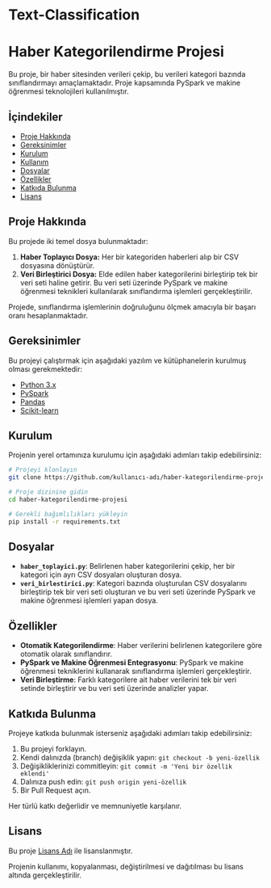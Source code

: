 # Text-Classification
# Haber Kategorilendirme Projesi

Bu proje, bir haber sitesinden verileri çekip, bu verileri kategori bazında sınıflandırmayı amaçlamaktadır. Proje kapsamında PySpark ve makine öğrenmesi teknolojileri kullanılmıştır.

## İçindekiler

- [Proje Hakkında](#proje-hakkında)
- [Gereksinimler](#gereksinimler)
- [Kurulum](#kurulum)
- [Kullanım](#kullanım)
- [Dosyalar](#dosyalar)
- [Özellikler](#özellikler)
- [Katkıda Bulunma](#katkıda-bulunma)
- [Lisans](#lisans)

## Proje Hakkında

Bu projede iki temel dosya bulunmaktadır:

1. **Haber Toplayıcı Dosya:** Her bir kategoriden haberleri alıp bir CSV dosyasına dönüştürür.
2. **Veri Birleştirici Dosya:** Elde edilen haber kategorilerini birleştirip tek bir veri seti haline getirir. Bu veri seti üzerinde PySpark ve makine öğrenmesi teknikleri kullanılarak sınıflandırma işlemleri gerçekleştirilir.

Projede, sınıflandırma işlemlerinin doğruluğunu ölçmek amacıyla bir başarı oranı hesaplanmaktadır.

## Gereksinimler

Bu projeyi çalıştırmak için aşağıdaki yazılım ve kütüphanelerin kurulmuş olması gerekmektedir:

- [Python 3.x](https://www.python.org/)
- [PySpark](https://spark.apache.org/docs/latest/api/python/)
- [Pandas](https://pandas.pydata.org/)
- [Scikit-learn](https://scikit-learn.org/stable/)

## Kurulum

Projenin yerel ortamınıza kurulumu için aşağıdaki adımları takip edebilirsiniz:

```bash
# Projeyi klonlayın
git clone https://github.com/kullanıcı-adı/haber-kategorilendirme-projesi.git

# Proje dizinine gidin
cd haber-kategorilendirme-projesi

# Gerekli bağımlılıkları yükleyin
pip install -r requirements.txt
```

## Dosyalar

- **`haber_toplayici.py`**: Belirlenen haber kategorilerini çekip, her bir kategori için ayrı CSV dosyaları oluşturan dosya.
- **`veri_birlestirici.py`**: Kategori bazında oluşturulan CSV dosyalarını birleştirip tek bir veri seti oluşturan ve bu veri seti üzerinde PySpark ve makine öğrenmesi işlemleri yapan dosya.

## Özellikler

- **Otomatik Kategorilendirme**: Haber verilerini belirlenen kategorilere göre otomatik olarak sınıflandırır.
- **PySpark ve Makine Öğrenmesi Entegrasyonu**: PySpark ve makine öğrenmesi tekniklerini kullanarak sınıflandırma işlemleri gerçekleştirir.
- **Veri Birleştirme**: Farklı kategorilere ait haber verilerini tek bir veri setinde birleştirir ve bu veri seti üzerinde analizler yapar.

## Katkıda Bulunma

Projeye katkıda bulunmak isterseniz aşağıdaki adımları takip edebilirsiniz:

1. Bu projeyi forklayın.
2. Kendi dalınızda (branch) değişiklik yapın: `git checkout -b yeni-özellik`
3. Değişikliklerinizi commitleyin: `git commit -m 'Yeni bir özellik eklendi'`
4. Dalınıza push edin: `git push origin yeni-özellik`
5. Bir Pull Request açın.

Her türlü katkı değerlidir ve memnuniyetle karşılanır.

## Lisans

Bu proje [Lisans Adı](link) ile lisanslanmıştır.

Projenin kullanımı, kopyalanması, değiştirilmesi ve dağıtılması bu lisans altında gerçekleştirilir.

